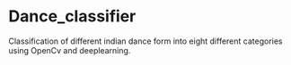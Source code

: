 # Dance_classifier
Classification of different indian dance form into eight different categories using OpenCv and deeplearning.

